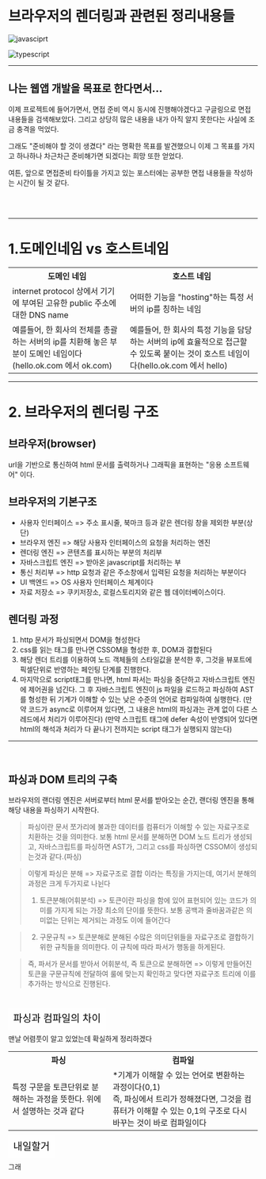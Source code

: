 # **브라우저의 렌더링과 관련된 정리내용들**

![javasciprt](https://img.shields.io/badge/javascript-up%20to%20date-yellow)

![typescript](https://img.shields.io/badge/typescript-up%20to%20date-blue)

---

## 나는 웹앱 개발을 목표로 한다면서...

이제 프로젝트에 들어가면서, 면접 준비 역시 동시에 진행해야겠다고 구글링으로 면접 내용들을 검색해보았다. 그리고 상당히 많은 내용을 내가 아직 알지 못한다는 사실에 조금 충격을 먹었다.

그래도 "준비해야 할 것이 생겼다" 라는 명확한 목표를 발견했으니 이제 그 목표를 가지고 하나하나 차근차근 준비해가면 되겠다는 희망 또한 얻었다.

여튼, 앞으로 면접준비 타이틀을 가지고 있는 포스터에는 공부한 면접 내용들을 작성하는 시간이 될 것 같다.

<br/>
<br/>

---

# 1.도메인네임 vs 호스트네임

<table>
  <tr>
    <th>도메인 네임</th>
    <th>호스트 네임</th>
  </tr>
  <tr>
    <td>internet protocol 상에서 기기에 부여된 고유한 public 주소에 대한 DNS name</td>
    <td>어떠한 기능을 "hosting"하는 특정 서버의 ip를 칭하는 네임</td>
  </tr>

  <tr>
    <td>예를들어, 한 회사의 전체를 총괄하는 서버의 ip를 치환해 놓은 부분이 도메인 네임이다(hello.ok.com 에서 ok.com)</td>
    <td>예를들어, 한 회사의 특정 기능을 담당하는 서버의 ip에 효율적으로 접근할 수 있도록 붙이는 것이 호스트 네임이다(hello.ok.com 에서 hello)</td>
  </tr>
</table>

---

# 2. 브라우저의 렌더링 구조

## 브라우저(browser)

url을 기반으로 통신하여 html 문서를 출력하거나 그래픽을 표현하는 "응용 소프트웨어" 이다.
<br/>

## 브라우저의 기본구조

- 사용자 인터페이스 => 주소 표시줄, 북마크 등과 같은 렌더링 창을 제외한 부분(상단)
- 브라우저 엔진 => 해당 사용자 인터페이스의 요청을 처리하는 엔진
- 렌더링 엔진 => 콘텐츠를 표시하는 부분의 처리부
- 자바스크립트 엔진 => 받아온 javascript를 처리하는 부
- 통신 처리부 => http 요청과 같은 주소창에서 입력된 요청을 처리하는 부분이다
- UI 백엔드 => OS 사용자 인터페이스 체계이다
- 자료 저장소 => 쿠키저장소, 로컬스토리지와 같은 웹 데이터베이스이다.
  <br/>

## 렌더링 과정

1. http 문서가 파싱되면서 DOM을 형성한다
2. css를 읽는 태그를 만나면 CSSOM을 형성한 후, DOM과 결합된다
3. 해당 렌더 트리를 이용하여 노드 객체들의 스타일값을 분석한 후, 그것을 뷰포트에 픽셀단위로 반영하는 페인팅 단계를 진행한다.
4. 마지막으로 script태그를 만나면, html 파서는 파싱을 중단하고 자바스크립트 엔진에 제어권을 넘긴다. 그 후 자바스크립트 엔진이 js 파일을 로드하고 파싱하여 AST를 형성한 뒤 기계가 이해할 수 있는 낮은 수준의 언어로 컴파일하여 실행한다.
   (만약 코드가 async로 이루어져 있다면, 그 내용은 html의 파싱과는 관계 없이 다른 스레드에서 처리가 이루어진다)
   (만약 스크립트 태그에 defer 속성이 반영되어 있다면 html의 해석과 처리가 다 끝나기 전까지는 script 태그가 실행되지 않는다)

---

  <br/>

## 파싱과 DOM 트리의 구축

브라우저의 랜더링 엔진은 서버로부터 html 문서를 받아오는 순간, 랜더링 엔진을 통해 해당 내용을 파싱하기 시작한다.

> 파싱이란
> 문서 쪼가리에 불과한 데이터를 컴퓨터가 이해할 수 있는 자료구조로 치환하는 것을 의미한다. 보통 html 문서를 분해하면 DOM 노드 트리가 생성되고, 자바스크립트를 파싱하면 AST가, 그리고 css를 파싱하면 CSSOM이 생성되는것과 같다.(파싱)

> 이렇게 파싱은 분해 => 자료구조로 결합 이라는 특징을 가지는데, 여기서 분해의 과정은 크게 두가지로 나뉜다
>
> 1. 토큰분해(어휘분석) => 토큰이란 파싱을 함에 있어 표현되어 있는 코드가 의미를 가지게 되는 가장 최소의 단이를 뜻한다. 보통 공백과 줄바꿈과같은 의미없는 단위는 제거되는 과정도 이에 들어간다

> 2. 구문규칙 => 토큰분해로 분해된 수많은 의미단위들을 자료구조로 결합하기 위한 규칙들을 의미한다. 이 규칙에 따라 파서가 행동을 하게된다.

> 즉, 파서가 문서를 받아서 어휘분석, 즉 토큰으로 분해하면 => 이렇게 만들어진 토큰을 구문규칙에 전달하여 룰에 맞는지 확인하고 맞다면 자료구조 트리에 이를 추가하는 방식으로 진행된다.

<br/>

<style>
mark{
    padding :10px;
    font-size:20px;
    background-color:#fefefe
}
</style>

<mark>파싱과 컴파일의 차이</mark>
<br/>
<br/>
맨날 어렴풋이 알고 있었는데 확실하게 정리하겠다

<table>
  <tr>
    <th>파싱</th>
    <th>컴파일</th>
  </tr>
  <tr>
    <td>특정 구문을 토큰단위로 분해하는 과정을 뜻한다. 위에서 설명하는 것과 같다</td>
    <td>*기계가 이해할 수 있는 언어로 변환하는 과정이다(0,1)<br/>즉, 파싱에서 트리가 정해졌다면, 그것을 컴퓨터가 이해할 수 있는 0,1의 구조로 다시 바꾸는 것이 바로 컴파일이다</td>
  </tr>
</table>

<mark>내일할거</mark>
<br/>
<br/>
그래
